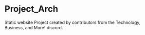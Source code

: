 # Project_Arch
Static website Project created by contributors from the Technology, Business, and More! discord. 
